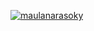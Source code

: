 [![maulanarasoky](https://circleci.com/github/maulanarasoky/MySimpleCleanArchitecture.svg?style=svg)](https://circleci.com/gh/maulanarasoky/MySimpleCleanArchitecture)

